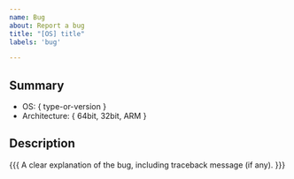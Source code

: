 ```yaml
---
name: Bug
about: Report a bug
title: "[OS] title"
labels: 'bug'

---
```

## Summary

* OS: { type-or-version }
* Architecture: { 64bit, 32bit, ARM }

## Description

{{{
  A clear explanation of the bug, including traceback message (if any).
}}}

